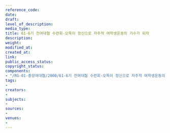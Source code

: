 ```yaml
---
reference_code: 
date: 
draft: 
level_of_description: 
media_type: 
title: 61-6기 전여대협 수련회-오뚝이 정신으로 자주적 여학생운동의 기수가 되자
description: 
weight: 
modified_at: 
created_at: 
link: 
public_access_status: 
copyright_status: 
components:
- "/RG-01-중앙여대협/2000/61-6기 전여대협 수련회-오뚝이 정신으로 자주적 여학생운동의 기수가 되자.pdf"
tags:
- 
creators:
- 
subjects:
- 
sources:
- 
venues:
- 
---
```

